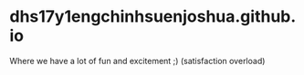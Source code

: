 # dhs17y1engchinhsuenjoshua.github.io
Where we have a lot of fun  and excitement ;) (satisfaction overload)
